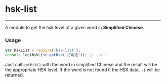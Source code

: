 # hsk-list
---

A module to get the hsk level of a given word in __Simplified Chinese__. 

### Usage
```javascript
var hskList = require('hsk-list');
console.log(hskList.getHsk('打电话')); // --> 1
```

Just call `getHsk()` with the word in simplified Chinese and the result will be the appropriate HSK level. If the word is not found it the HSK data, `-1` will be returned. 
